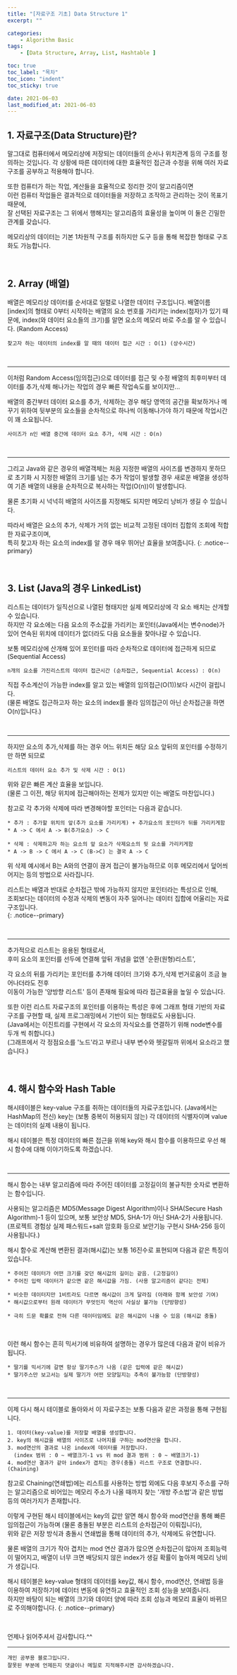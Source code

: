 ```yaml
---
title: "[자료구조 기초] Data Structure 1"
excerpt: ""

categories: 
    - Algorithm Basic
tags:
    - [Data Structure, Array, List, Hashtable ]

toc: true
toc_label: "목차"
toc_icon: "indent"
toc_sticky: true

date: 2021-06-03
last_modified_at: 2021-06-03
---
```

## 1. 자료구조(Data Structure)란?
말그대로 컴퓨터에서 메모리상에 저장되는 데이터들의 순서나 위치관계 등의 구조를 정의하는 것입니다. 
각 상황에 따른 데이터에 대한 효율적인 접근과 수정을 위해 여러 자료구조를 공부하고 적용해야 합니다. 

또한 컴퓨터가 하는 작업, 계산들을 효율적으로 정리한 것이 알고리즘이면   
이런 컴퓨터 작업들은 결과적으로 데이터들을 저장하고 조작하고 관리하는 것이 목표기 때문에,   
잘 선택된 자료구조는 그 위에서 행해지는 알고리즘의 효율성을 높이며 이 둘은 긴밀한 관계를 갖습니다.   

메모리상의 데이터는 기본 1차원적 구조를 취하지만 도구 등을 통해 복잡한 형태로 구조화도 가능합니다.   

<br/>

## 2. Array (배열)
배열은 메모리상 데이터를 순서대로 일렬로 나열한 데이터 구조입니다. 배열이름[index]의 형태로 0부터 
시작하는 배열의 요소 번호를 가리키는 index(첨자)가 있기 때문에, index(와 데이터 요소들의 크기)를 
알면 요소의 메모리 바로 주소를 알 수 있습니다. (Random Access)
```
찾고자 하는 데이터의 index를 알 때의 데이터 접근 시간 : O(1) (상수시간)
```   

<br/>

***
이처럼 Random Access(임의접근)으로 데이터를 접근 및 수정 배열의 최후미부터 데이터를 추가,삭제 해나가는 
작업의 경우 빠른 작업속도를 보이지만...   

배열의 중간부터 데이터 요소를 추가, 삭제하는 경우 해당 영역의 공간을 확보하거나 메꾸기 위하여 뒷부분의 
요소들을 순차적으로 하나씩 이동해나가야 하기 때문에 작업시간이 꽤 소요됩니다.
```
사이즈가 n인 배열 중간에 데이터 요소 추가, 삭제 시간 : O(n)
```   
<br/>

***
그리고 Java와 같은 경우의 배열객체는 처음 지정한 배열의 사이즈를 변경하지 못하므로 초기화 시 
지정한 배열의 크기를 넘는 추가 작업이 발생할 경우 새로운 배열을 생성하여 기존 배열의 내용을 순차적으로 
복사하는 작업(O(n))이 발생합니다.   

물론 초기화 시 넉넉히 배열의 사이즈를 지정해도 되지만 메모리 낭비가 생길 수 있습니다.   

따라서 배열은 요소의 추가, 삭제가 거의 없는 비교적 고정된 데이터 집합의 조회에 적합한 자료구조이며,   
특히 찾고자 하는 요소의 index를 알 경우 매우 뛰어난 효율을 보여줍니다.
{: .notice--primary}

<br/>

## 3. List (Java의 경우 LinkedList)
리스트는 데이터가 일직선으로 나열된 형태지만 실제 메모리상에 각 요소 배치는 산개할 수 있습니다.   
하지만 각 요소에는 다음 요소의 주소값을 가리키는 포인터(Java에서는 변수node)가 있어 연속된 위치에 
데이터가 없더라도 다음 요소들을 찾아나갈 수 있습니다.   

보통 메모리상에 산개해 있어 포인터를 따라 순차적으로 데이터에 접근하게 되므로(Sequential Access)   
```
n개의 요소를 가진리스트의 데이터 접근시간 (순차접근, Sequential Access) : O(n)
```
직접 주소계산이 가능한 index를 알고 있는 배열의 임의접근(O(1))보다 시간이 걸립니다.   
(물론 배열도 접근하고자 하는 요소의 index를 몰라 임의접근이 아닌 순차접근을 하면 O(n)입니다.)   

<br/>

***
하지만 요소의 추가,삭제를 하는 경우 어느 위치든 해당 요소 앞뒤의 포인터를 수정하기만 하면 되므로
```
리스트의 데이터 요소 추가 및 삭제 시간 : O(1)
```
위와 같은 빠른 계산 효율을 보입니다.   
(물론 그 이전, 해당 위치에 접근해야하는 전제가 있지만 이는 배열도 마찬입니다.)  

참고로 각 추가와 삭제에 따라 변경해야할 포인터는 다음과 같습니다.
```
* 추가 : 추가할 위치의 앞(추가 요소를 가리키게) + 추가요소의 포인터가 뒤를 가리키게함
* A -> C 에서 A -> B(추가요소) -> C
```
```
* 삭제 : 삭제하고자 하는 요소의 앞 요소가 삭제요소의 뒷 요소를 가리키게함
* A -> B -> C 에서 A -> C (B->C) 는 결국 A -> C
```
위 삭제 예시에서 B는 A와의 연결이 끊겨 접근이 불가능하므로 이후 메모리에서 덮어씌어지는 등의 방법으로 사라집니다.  


리스트는 배열과 반대로 순차접근 밖에 가능하지 않지만 포인터라는 특성으로 인해,   
조회보다는 데이터의 수정과 삭제의 변동이 자주 일어나는 데이터 집합에 어울리는 자료구조입니다.   
{: .notice--primary}

<br/>

***
추가적으로 리스트는 응용된 형태로서,   
후미 요소의 포인터를 선두에 연결해 앞뒤 개념을 없앤 '순환(원형)리스트',   

각 요소의 뒤를 가리키는 포인터를 추가해 데이터 크기와 추가,삭제 번거로움이 조금 늘어나더라도 전후   
이동이 가능한 '양방향 리스트' 등이 존재해 필요에 따라 접근효율을 높일 수 있습니다.   

또한 이런 리스트 자료구조의 포인터를 이용하는 특성은 후에 그래프 형태 기반의 자료구조를 구현할 때, 
실제 프로그래밍에서 기반이 되는 형태로도 사용됩니다.   
(Java에서는 이진트리를 구현에서 각 요소의 자식요소를 연결하기 위해 node변수를 두개 씩 취합니다.)   
(그래프에서 각 정점요소를 '노드'라고 부르나 내부 변수와 헷갈릴까 위에서 요소라고 했습니다.)   

<br/>

## 4. 해시 함수와 Hash Table
해시테이블은 key-value 구조를 취하는 데이터들의 자료구조입니다. (Java에서는 HashMap의 전신) 
key는 (보통 중복이 허용되지 않는) 각 데이터의 식별자이며 value는 데이터의 실제 내용이 됩니다.   

해시 테이블은 특정 데이터의 빠른 접근을 위해 key와 해시 함수를 이용하므로 우선 해시 함수에 대해 
이야기하도록 하겠습니다.   

<br/>

***
해시 함수는 내부 알고리즘에 따라 주어진 데이터를 고정길이의 불규칙한 숫자로 변환하는 함수입니다.   

사용되는 알고리즘은 MD5(Message Digest Algorithm)이나 SHA(Secure Hash Algorithm)-1 등이 
있으며, 보통 보안상 MD5, SHA-1가 아닌 SHA-2가 사용됩니다.   
(프로젝트 경험상 실제 패스워드+salt 암호화 등으로 보안기능 구현시 SHA-256 등이 사용됩니다.)   

해시 함수로 계산해 변환된 결과(해시값)는 보통 16진수로 표현되며 다음과 같은 특징이 있습니다.
```
* 주어진 데이터가 어떤 크기를 갖던 해시값의 길이는 같음. (고정길이)
* 주어진 입력 데이터가 같으면 같은 해시값을 가짐. (사용 알고리즘이 같다는 전제)

* 비슷한 데이터지만 1비트라도 다르면 해시값이 크게 달라짐 (아래와 함께 보안성 기여)
* 해시값으로부터 원래 데이터가 무엇인지 역산이 사실상 불가능 (단방향성)

* 극히 드문 확률로 전혀 다른 데이터임에도 같은 해시값이 나올 수 있음 (해시값 충돌)
```

<br/>

이런 해시 함수는 흔히 믹서기에 비유하여 설명하는 경우가 많은데 다음과 같이 비유가 됩니다.
```
* 딸기를 믹서기에 갈면 항상 딸기주스가 나옴 (같은 입력에 같은 해시값)
* 딸기주스만 보고서는 실제 딸기가 어떤 모양일지는 추측이 불가능함 (단방향성)
```

<br/>

***
이제 다시 해시 테이블로 돌아와서 이 자료구조는 보통 다음과 같은 과정을 통해 구현됩니다.   
```
1. 데이터(key-value)를 저장할 배열를 생성합니다.
2. key의 해시값을 배열의 사이즈로 나머지를 구하는 mod연산을 합니다.
3. mod연산의 결과로 나온 index에 데이터를 저장합니다.
  (index 범위 : 0 ~ 배열크기-1 vs 위 mod 결과 범위 : 0 ~ 배열크기-1)
4. mod연산 결과가 같아 index가 겹치는 경우(충돌) 리스트 구조로 연결합니다.(Chaining)
```
참고로 Chaining(연쇄법)에는 리스트를 사용하는 방법 외에도 다음 후보지 주소를 구하는 알고리즘으로 
비어있는 메모리 주소가 나올 때까지 찾는 '개방 주소법'과 같은 방법 등의 여러가지가 존재합니다. 
<br/>

이렇게 구현된 해시 테이블에서는 key의 값만 알면 해시 함수와 mod연산을 통해 빠른 임의접근이 가능하며 
(물론 충돌된 부분은 리스트의 순차접근이 이뤄집니다),   
위와 같은 저장 방식과 충돌시 연쇄법을 통해 데이터의 추가, 삭제에도 유연합니다.   

물론 배열의 크기가 작아 겹치는 mod 연산 결과가 많으면 순차접근이 많아져 조회능력이 떨어지고, 배열이 
너무 크면 배당되지 않은 index가 생길 확률이 높아져 메모리 낭비가 생깁니다.   


해시 테이블은 key-value 형태의 데이터를 key값, 해시 함수, mod연산, 연쇄법 등을 이용하여 저장하기에 
데이터 변동에 유연하고 효율적인 조회 성능을 보여줍니다.   
하지만 바탕이 되는 배열의 크기와 데이터 양에 따라 조회 성능과 메모리 효율이 바뀌므로 주의해야합니다. 
{: .notice--primary}   

   
<br/>

언제나 읽어주셔서 감사합니다.^^  

***

```
개인 공부용 블로그입니다.
잘못된 부분에 언제든지 댓글이나 메일로 지적해주시면 감사하겠습니다.
```

